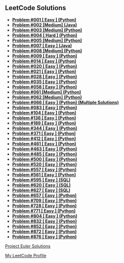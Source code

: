 ## LeetCode Solutions

- **[Problem #001 [ Easy ] (Python)](LeetCode/001E.py)**
- **[Problem #002 [Medium] (Java)](LeetCode/002M.java)**
- **[Problem #003 [Medium] (Python)](LeetCode/003M.py)**
- **[Problem #004 [ Hard ] (Python)](LeetCode/004H.py)**
- **[Problem #005 [Medium] (Python)](LeetCode/005M.py)**
- **[Problem #007 [ Easy ] (Java)](LeetCode/007E.java)**
- **[Problem #008 [Medium] (Python)](LeetCode/008M.py)**
- **[Problem #009 [ Easy ] (Python)](LeetCode/009E.py)**
- **[Problem #014 [ Easy ] (Python)](LeetCode/014E.py)**
- **[Problem #020 [ Easy ] (Python)](LeetCode/020E.py)**
- **[Problem #021 [ Easy ] (Python)](LeetCode/021E.py)**
- **[Problem #028 [ Easy ] (Python)](LeetCode/028E.py)**
- **[Problem #035 [ Easy ] (Python)](LeetCode/035E.py)**
- **[Problem #058 [ Easy ] (Python)](LeetCode/058E.py)**
- **[Problem #061 [Medium] (Python)](LeetCode/061M.py)**
- **[Problem #062 [Medium] (Python)](LeetCode/062M.py)**
- **[Problem #066 [ Easy ] (Python) (Multiple Solutions)](LeetCode/066PLUSE.py)**
- **[Problem #083 [ Easy ] (Python)](LeetCode/083E.py)**
- **[Problem #104 [ Easy ] (Python)](LeetCode/104E.py)**
- **[Problem #136 [ Easy ] (Python)](LeetCode/136E.py)**
- **[Problem #189 [ Easy ] (Python)](LeetCode/189E.py)**
- **[Problem #344 [ Easy ] (Python)](LeetCode/344E.py)**
- **[Problem #371 [ Easy ] (Python)](LeetCode/371E.py)**
- **[Problem #412 [ Easy ] (Python)](LeetCode/412E.py)**
- **[Problem #461 [ Easy ] (Python)](LeetCode/461E.py)**
- **[Problem #463 [ Easy ] (Python)](LeetCode/463E.py)**
- **[Problem #485 [ Easy ] (Python)](LeetCode/485E.py)**
- **[Problem #500 [ Easy ] (Python)](LeetCode/500E.py)**
- **[Problem #520 [ Easy ] (Python)](LeetCode/520E.py)**
- **[Problem #557 [ Easy ] (Python)](LeetCode/557E.py)**
- **[Problem #561 [ Easy ] (Python)](LeetCode/561E.py)**
- **[Problem #595 [ Easy ] (SQL)](LeetCode/595E.sql)**
- **[Problem #620 [ Easy ] (SQL)](LeetCode/620E.sql)**
- **[Problem #627 [ Easy ] (SQL)](LeetCode/627E.sql)**
- **[Problem #657 [ Easy ] (Python)](LeetCode/657E.py)**
- **[Problem #709 [ Easy ] (Python)](LeetCode/709E.py)**
- **[Problem #728 [ Easy ] (Python)](LeetCode/728E.py)**
- **[Problem #771 [ Easy ] (Python)](LeetCode/771E.py)**
- **[Problem #804 [ Easy ] (Python)](LeetCode/804E.py)**
- **[Problem #832 [ Easy ] (Python)](LeetCode/832E.py)**
- **[Problem #852 [ Easy ] (Python)](LeetCode/852E.py)**
- **[Problem #872 [ Easy ] (Python)](LeetCode/872E.py)**
- **[Problem #876 [ Easy ] (Python)](LeetCode/876E.py)**


[Project Euler Solutions](https://github.com/chrismarcok/Project-Euler)

[My LeetCode Profile](https://leetcode.com/chrismarcok/)